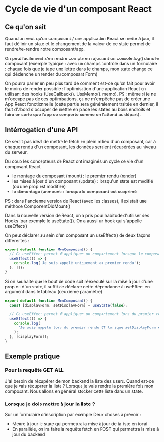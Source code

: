 # Cycle de vie d'un composant React

## Ce qu'on sait

Quand on veut qu'un composant / une application React se mette à jour, il faut définir un state et le changement de la valeur de ce state permet de rendre/re-rendre notre composant/app.

On peut facilement s'en rendre compte en rajoutant un console.log() dans le composant (exemple typique : avec un champs contrôlé dans un formulaire : chaque fois que je tape une lettre dans le champs, mon state change ce qui déclenche un render du composant Form)

On pourra parler un peu plus tard de comment est-ce qu'on fait pour avoir le moins de render possible : l'optimisation d'une application React en utilisant des hooks (UseCallback(), UseMemo(), memo).
PS : même si je ne m'occupe pas de ces optimisations, ça ne m'empêche pas de créer une App React fonctionnelle (cette partie sera généralement traitée en dernier, il faut d'abord s'occuper de mettre en place les states au bons endroits et faire en sorte que l'app se comporte comme on l'attend au départ).

## Intérrogation d'une API

Ce serait pas idéal de mettre le fetch en plein milieu d'un composant, car à chaque rendu d'un composant, les données seraient récupérées au niveau du serveur.

Du coup les concepteurs de React ont imaginés un cycle de vie d'un composant React.

- le montage du composant (mount) : le premier rendu (render)
- les mises à jour d'un composant (update) : lorsqu'un state est modifié (ou une prop est modifiée)
- le démontage (unmount) : lorsque le composant est supprimé

PS : dans l'ancienne version de React (avec les classes), il existait une méthode ComponentDidMount()

Dans la nouvelle version de React, on a pris pour habitude d'utiliser des Hooks (par exemple le useState()).
On a aussi un hook qui s'appelle useEffect()

On peut déclarer au sein d'un composant un useEffect() de deux façons différentes :

```jsx
export default function MonComposant() {
  // Ce useEffect permet d'appliquer un comportement lorsque le composant sera rendu la première fois
  useEffect(() => {
    console.log('Je suis appelé uniquement au premier rendu');
  }, []);
}
```

Si on souhaite que le bout de code soit réexecuté sur la mise à jour d'une prop ou d'un state, il suffit de déclarer cette dépendance à useEffect en argument dans le tableau (deuxième paramètre)

```jsx
export default function MonComposant() {
  const [displayForm, setDisplayForm] = useState(false);

  // Ce useEffect permet d'appliquer un comportement lors du premier rendu ET sur chaque changement du state displayForm
  useEffect(() => {
    console.log(
      'Je suis appelé lors du premier rendu ET lorsque setDisplayForm est appelé'
    );
  }, [displayForm]);
}
```

## Exemple pratique

### Pour la requête GET ALL

J'ai besoin de récupérer de mon backend la liste des users.
Quand est-ce que je vais récupérer la liste ? Lorsque je vais rendre la première fois mon composant.
Nous allons en général stocker cette liste dans un state.

### Lorsque je dois mettre à jour la liste ?

Sur un formulaire d'inscription par exemple
Deux choses à prévoir :

- Mettre à jour le state qui permettra la mise à jour de la liste en local
- En parallèle, on ira faire la requête fetch en POST qui permettra la mise à jour du backend
